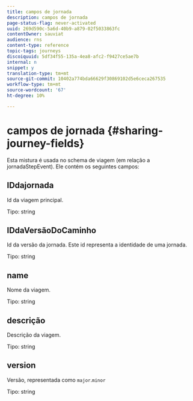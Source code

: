 ```yaml
---
title: campos de jornada
description: campos de jornada
page-status-flag: never-activated
uuid: 269d590c-5a6d-40b9-a879-02f5033863fc
contentOwner: sauviat
audience: rns
content-type: reference
topic-tags: journeys
discoiquuid: 5df34f55-135a-4ea8-afc2-f9427ce5ae7b
internal: n
snippet: y
translation-type: tm+mt
source-git-commit: 10402a774bda66629f30869102d5e6ceca267535
workflow-type: tm+mt
source-wordcount: '67'
ht-degree: 10%

---
```



# campos de jornada {#sharing-journey-fields}

Esta mistura é usada no schema de viagem (em relação a jornadaStepEvent). Ele contém os seguintes campos:

## IDdajornada

Id da viagem principal.

Tipo: string

## IDdaVersãoDoCaminho

Id da versão da jornada. Este id representa a identidade de uma jornada.

Tipo: string

## name

Nome da viagem.

Tipo: string

## descrição

Descrição da viagem.

Tipo: string

## version

Versão, representada como `major`.`minor`

Tipo: string